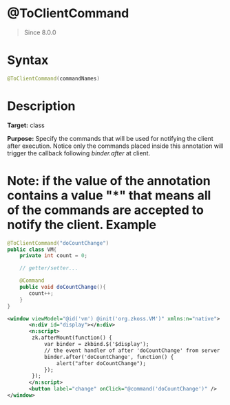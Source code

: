 # @ToClientCommand
> Since 8.0.0

Syntax
======

``` java
@ToClientCommand(commandNames)
```


Description
===========

**Target:** class

**Purpose:** Specify the commands that will be used for notifying the client after execution. Notice only the commands placed inside this annotation will trigger the callback following *binder.after* at client.

**Note:** if the value of the annotation contains a value __"*"__ that means all of the commands are accepted to notify the client.
Example
=======

``` java
@ToClientCommand("doCountChange")
public class VM{
    private int count = 0;

    // getter/setter...

    @Command
    public void doCountChange(){
       count++;
    }
}
```

```xml
<window viewModel="@id('vm') @init('org.zkoss.VM')" xmlns:n="native">
       <n:div id="display"></n:div>
       <n:script>
       	zk.afterMount(function() {
			var binder = zkbind.$('$display');
			// the event handler of after 'doCountChange' from server
			binder.after('doCountChange', function() {
				alert("after doCountChange");
			});
		});
       </n:script>
       <button label="change" onClick="@command('doCountChange')" />
</window>
```


